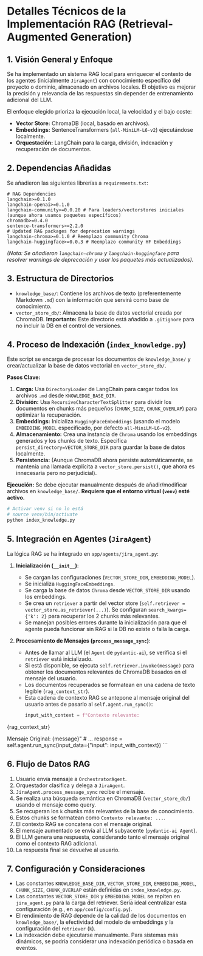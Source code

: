 # Detalles Técnicos de la Implementación RAG (Retrieval-Augmented Generation)

## 1. Visión General y Enfoque

Se ha implementado un sistema RAG local para enriquecer el contexto de los agentes (inicialmente `JiraAgent`) con conocimiento específico del proyecto o dominio, almacenado en archivos locales. El objetivo es mejorar la precisión y relevancia de las respuestas sin depender de entrenamiento adicional del LLM.

El enfoque elegido prioriza la ejecución local, la velocidad y el bajo coste:

*   **Vector Store:** ChromaDB (local, basado en archivos).
*   **Embeddings:** SentenceTransformers (`all-MiniLM-L6-v2`) ejecutándose localmente.
*   **Orquestación:** LangChain para la carga, división, indexación y recuperación de documentos.

## 2. Dependencias Añadidas

Se añadieron las siguientes librerías a `requirements.txt`:

```
# RAG Dependencies
langchain>=0.1.0
langchain-openai>=0.1.0
langchain-community>=0.0.20 # Para loaders/vectorstores iniciales (aunque ahora usamos paquetes específicos)
chromadb>=0.4.0
sentence-transformers>=2.2.0
# Updated RAG packages for deprecation warnings
langchain-chroma>=0.1.0 # Reemplazo community Chroma
langchain-huggingface>=0.0.3 # Reemplazo community HF Embeddings
```

*(Nota: Se añadieron `langchain-chroma` y `langchain-huggingface` para resolver warnings de deprecación y usar los paquetes más actualizados).*

## 3. Estructura de Directorios

*   `knowledge_base/`: Contiene los archivos de texto (preferentemente Markdown `.md`) con la información que servirá como base de conocimiento.
*   `vector_store_db/`: Almacena la base de datos vectorial creada por ChromaDB. **Importante:** Este directorio está añadido a `.gitignore` para no incluir la DB en el control de versiones.

## 4. Proceso de Indexación (`index_knowledge.py`)

Este script se encarga de procesar los documentos de `knowledge_base/` y crear/actualizar la base de datos vectorial en `vector_store_db/`.

**Pasos Clave:**

1.  **Carga:** Usa `DirectoryLoader` de LangChain para cargar todos los archivos `.md` desde `KNOWLEDGE_BASE_DIR`.
2.  **División:** Usa `RecursiveCharacterTextSplitter` para dividir los documentos en chunks más pequeños (`CHUNK_SIZE`, `CHUNK_OVERLAP`) para optimizar la recuperación.
3.  **Embeddings:** Inicializa `HuggingFaceEmbeddings` (usando el modelo `EMBEDDING_MODEL` especificado, por defecto `all-MiniLM-L6-v2`).
4.  **Almacenamiento:** Crea una instancia de `Chroma` usando los embeddings generados y los chunks de texto. Especifica `persist_directory=VECTOR_STORE_DIR` para guardar la base de datos localmente.
5.  **Persistencia:** (Aunque ChromaDB ahora persiste automáticamente, se mantenía una llamada explícita a `vector_store.persist()`, que ahora es innecesaria pero no perjudicial).

**Ejecución:**
Se debe ejecutar manualmente después de añadir/modificar archivos en `knowledge_base/`. **Requiere que el entorno virtual (`venv`) esté activo.**

```bash
# Activar venv si no lo está
# source venv/bin/activate
python index_knowledge.py
```

## 5. Integración en Agentes (`JiraAgent`)

La lógica RAG se ha integrado en `app/agents/jira_agent.py`:

1.  **Inicialización (`__init__`)**:
    *   Se cargan las configuraciones (`VECTOR_STORE_DIR`, `EMBEDDING_MODEL`).
    *   Se inicializa `HuggingFaceEmbeddings`.
    *   Se carga la base de datos `Chroma` desde `VECTOR_STORE_DIR` usando los embeddings.
    *   Se crea un `retriever` a partir del vector store (`self.retriever = vector_store.as_retriever(...)`). Se configuran `search_kwargs={'k': 2}` para recuperar los 2 chunks más relevantes.
    *   Se manejan posibles errores durante la inicialización para que el agente pueda funcionar sin RAG si la DB no existe o falla la carga.

2.  **Procesamiento de Mensajes (`process_message_sync`)**:
    *   Antes de llamar al LLM (el `Agent` de `pydantic-ai`), se verifica si el `retriever` está inicializado.
    *   Si está disponible, se ejecuta `self.retriever.invoke(message)` para obtener los documentos relevantes de ChromaDB basados en el mensaje del usuario.
    *   Los documentos recuperados se formatean en una cadena de texto legible (`rag_context_str`).
    *   Esta cadena de contexto RAG se antepone al mensaje original del usuario antes de pasarlo al `self.agent.run_sync()`:
        ```python
        input_with_context = f"Contexto relevante:
{rag_context_str}

Mensaje Original:
{message}"
        # ...
        response = self.agent.run_sync(input_data={"input": input_with_context})
        ```

## 6. Flujo de Datos RAG

1.  Usuario envía mensaje a `OrchestratorAgent`.
2.  Orquestador clasifica y delega a `JiraAgent`.
3.  `JiraAgent.process_message_sync` recibe el mensaje.
4.  Se realiza una búsqueda semántica en ChromaDB (`vector_store_db/`) usando el mensaje como query.
5.  Se recuperan los `k` chunks más relevantes de la base de conocimiento.
6.  Estos chunks se formatean como `Contexto relevante: ...`.
7.  El contexto RAG se concatena con el mensaje original.
8.  El mensaje aumentado se envía al LLM subyacente (`pydantic-ai Agent`).
9.  El LLM genera una respuesta, considerando tanto el mensaje original como el contexto RAG adicional.
10. La respuesta final se devuelve al usuario.

## 7. Configuración y Consideraciones

*   Las constantes `KNOWLEDGE_BASE_DIR`, `VECTOR_STORE_DIR`, `EMBEDDING_MODEL`, `CHUNK_SIZE`, `CHUNK_OVERLAP` están definidas en `index_knowledge.py`.
*   Las constantes `VECTOR_STORE_DIR` y `EMBEDDING_MODEL` se repiten en `jira_agent.py` para la carga del retriever. Sería ideal centralizar esta configuración (e.g., en `app/config/config.py`).
*   El rendimiento de RAG depende de la calidad de los documentos en `knowledge_base/`, la efectividad del modelo de embeddings y la configuración del `retriever` (`k`).
*   La indexación debe ejecutarse manualmente. Para sistemas más dinámicos, se podría considerar una indexación periódica o basada en eventos.
